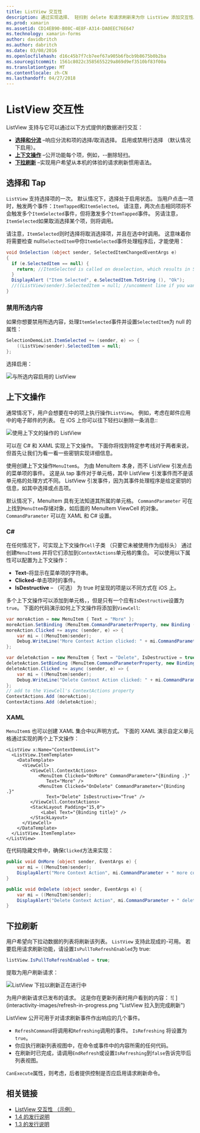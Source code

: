 ```yaml
---
title: ListView 交互性
description: 通过实现选择、 轻扫到 delete 和请求刷新来为你 ListView 添加交互性。
ms.prod: xamarin
ms.assetid: CD14EB90-B08C-4E8F-A314-DA0EEC76E647
ms.technology: xamarin-forms
author: davidbritch
ms.author: dabritch
ms.date: 03/08/2016
ms.openlocfilehash: d16c45b7f7cb7eef67a905b6fbcb9b8675b0b2ba
ms.sourcegitcommit: 1561c8022c3585655229a869d9ef3510bf83f00a
ms.translationtype: MT
ms.contentlocale: zh-CN
ms.lasthandoff: 04/27/2018
---
```

# <a name="listview-interactivity"></a>ListView 交互性

ListView 支持与它可以通过以下方式提供的数据进行交互：

- [**选择和分流**](#selectiontaps) &ndash;响应分流和项的选择/取消选择。 启用或禁用行选择 （默认情况下启用）。
- [**上下文操作**](#Context_Actions) &ndash;公开功能每个项，例如，--删除轻扫。
- [**下拉刷新**](#Pull_to_Refresh) &ndash;实现用户希望从本机的体验的请求刷新惯用语法。

<a name="selectiontaps" />

## <a name="selection--taps"></a>选择和 Tap
`ListView` 支持选择项的一次。 默认情况下，选择处于启用状态。 当用户点击一项时，触发两个事件：`ItemTapped`和`ItemSelected`。 请注意，两次点击相同项将不会触发多个`ItemSelected`事件，但将激发多个`ItemTapped`事件。 另请注意，`ItemSelected`如果取消选择某个项，则将调用。

请注意，`ItemSelected`则时选择将取消选择项，并且在选中时调用。 这意味着你将需要检查 null`SelectedItem`中你`ItemSelected`事件处理程序后，才能使用：

```csharp
void OnSelection (object sender, SelectedItemChangedEventArgs e)
{
  if (e.SelectedItem == null) {
    return; //ItemSelected is called on deselection, which results in SelectedItem being set to null
  }
  DisplayAlert ("Item Selected", e.SelectedItem.ToString (), "Ok");
  //((ListView)sender).SelectedItem = null; //uncomment line if you want to disable the visual selection state.
}
```

### <a name="disabling-selection"></a>禁用所选内容

如果你想要禁用所选内容，处理`ItemSelected`事件并设置`SelectedItem`为 null 的属性：

```csharp
SelectionDemoList.ItemSelected += (sender, e) => {
    ((ListView)sender).SelectedItem = null;
};
```

选择启用：

![](interactivity-images/selection-default.png "与所选内容启用的 ListView")

<a name="Context_Actions" />

## <a name="context-actions"></a>上下文操作
通常情况下，用户会想要在中的项上执行操作`ListView`。 例如，考虑在邮件应用中的电子邮件的列表。 在 iOS 上你可以往下轻扫以删除一条消息::

![](interactivity-images/context-default.png "使用上下文的操作的 ListView")

可以在 C# 和 XAML 实现上下文操作。 下面你将找到特定参考线对于两者来说，但首先让我们为看一看一些密钥实现详细信息。

使用创建上下文操作`MenuItem`s。 为由 MenuItem 本身，而不 ListView 引发点击的菜单项的事件。 这是从 tap 事件对于单元格，其中 ListView 引发事件而不是该单元格的处理方式不同。 ListView 引发事件，因为其事件处理程序是给定密钥的信息，如其中选择或点击项。

默认情况下，MenuItem 具有无法知道其所属的单元格。 `CommandParameter` 可在上找到`MenuItem`存储对象，如后面的 MenuItem ViewCell 的对象。 `CommandParameter` 可以在 XAML 和 C# 设置。

### <a name="c"></a>C#  

在任何情况下，可实现上下文操作`Cell`子类 （只要它未被使用作为组标头） 通过创建`MenuItem`s 并将它们添加到`ContextActions`单元格的集合。 可以使用以下属性可以配置为上下文操作：

* **Text**&ndash;将显示在菜单项的字符串。
* **Clicked**&ndash;单击项时的事件。
* **IsDestructive** &ndash; （可选） 为 true 时呈现的项是以不同方式在 iOS 上。

多个上下文操作可以添加到单元格，，但是只有一个应有`IsDestructive`设置为`true`。 下面的代码演示如何上下文操作将添加到`ViewCell`:

```csharp
var moreAction = new MenuItem { Text = "More" };
moreAction.SetBinding (MenuItem.CommandParameterProperty, new Binding ("."));
moreAction.Clicked += async (sender, e) => {
    var mi = ((MenuItem)sender);
    Debug.WriteLine("More Context Action clicked: " + mi.CommandParameter);
};

var deleteAction = new MenuItem { Text = "Delete", IsDestructive = true }; // red background
deleteAction.SetBinding (MenuItem.CommandParameterProperty, new Binding ("."));
deleteAction.Clicked += async (sender, e) => {
    var mi = ((MenuItem)sender);
    Debug.WriteLine("Delete Context Action clicked: " + mi.CommandParameter);
};
// add to the ViewCell's ContextActions property
ContextActions.Add (moreAction);
ContextActions.Add (deleteAction);
```

### <a name="xaml"></a>XAML

`MenuItem`s 也可以创建 XAML 集合中以声明方式。 下面的 XAML 演示自定义单元格通过实现的两个上下文操作：

```xaml
<ListView x:Name="ContextDemoList">
  <ListView.ItemTemplate>
    <DataTemplate>
      <ViewCell>
         <ViewCell.ContextActions>
            <MenuItem Clicked="OnMore" CommandParameter="{Binding .}"
               Text="More" />
            <MenuItem Clicked="OnDelete" CommandParameter="{Binding .}"
               Text="Delete" IsDestructive="True" />
         </ViewCell.ContextActions>
         <StackLayout Padding="15,0">
             <Label Text="{Binding title}" />
         </StackLayout>
      </ViewCell>
    </DataTemplate>
  </ListView.ItemTemplate>
</ListView>
```

在代码隐藏文件中，确保`Clicked`方法来实现：

```csharp
public void OnMore (object sender, EventArgs e) {
    var mi = ((MenuItem)sender);
    DisplayAlert("More Context Action", mi.CommandParameter + " more context action", "OK");
}

public void OnDelete (object sender, EventArgs e) {
    var mi = ((MenuItem)sender);
    DisplayAlert("Delete Context Action", mi.CommandParameter + " delete context action", "OK");
}
```

<a name="Pull_to_Refresh" />

## <a name="pull-to-refresh"></a>下拉刷新
用户希望向下拉动数据的列表将刷新该列表。 `ListView` 支持此现成的-可用。 若要启用请求刷新功能，请设置`IsPullToRefreshEnabled`为 true:

```csharp
listView.IsPullToRefreshEnabled = true;
```

提取为用户刷新请求：

![](interactivity-images/refresh-start.png "ListView 下拉以刷新正在进行中")

为用户刷新请求已发布的请求。 这是你在更新列表时用户看到的内容： ![ ] (interactivity-images/refresh-in-progress.png "ListView 拉入到完成刷新")

ListView 公开可用于对请求刷新事件作出响应的几个事件。

-  `RefreshCommand`将调用和`Refreshing`调用的事件。 `IsRefreshing` 将设置为`true`。
-  你应执行刷新列表视图中，在命令或事件中的内容所需的任何代码。
-  在刷新时已完成，请调用`EndRefresh`或设置`IsRefreshing`到`false`告诉完毕后列表视图。

`CanExecute`属性，则考虑，后者提供控制是否应启用请求刷新命令。



## <a name="related-links"></a>相关链接

- [ListView 交互性 （示例）](https://developer.xamarin.com/samples/xamarin-forms/UserInterface/ListView/interactivity)
- [1.4 的发行说明](http://forums.xamarin.com/discussion/35451/xamarin-forms-1-4-0-released/)
- [1.3 的发行说明](http://forums.xamarin.com/discussion/29934/xamarin-forms-1-3-0-released/)

